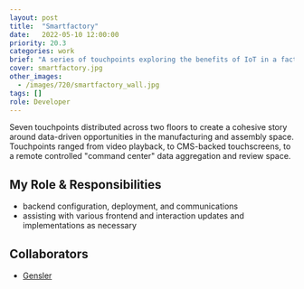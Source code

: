 ```yaml
---
layout: post
title:  "Smartfactory"
date:   2022-05-10 12:00:00
priority: 20.3
categories: work
brief: "A series of touchpoints exploring the benefits of IoT in a factory setting"
cover: smartfactory.jpg
other_images:
  - /images/720/smartfactory_wall.jpg
tags: []
role: Developer
---
```


Seven touchpoints distributed across two floors to create a cohesive story around data-driven opportunities in the manufacturing and assembly space. Touchpoints ranged from video playback, to CMS-backed touchscreens, to a remote controlled "command center" data aggregation and review space.

## My Role & Responsibilities

* backend configuration, deployment, and communications
* assisting with various frontend and interaction updates and implementations as necessary

## Collaborators
* [Gensler][glr]

[glr]: https://www.gensler.com/
